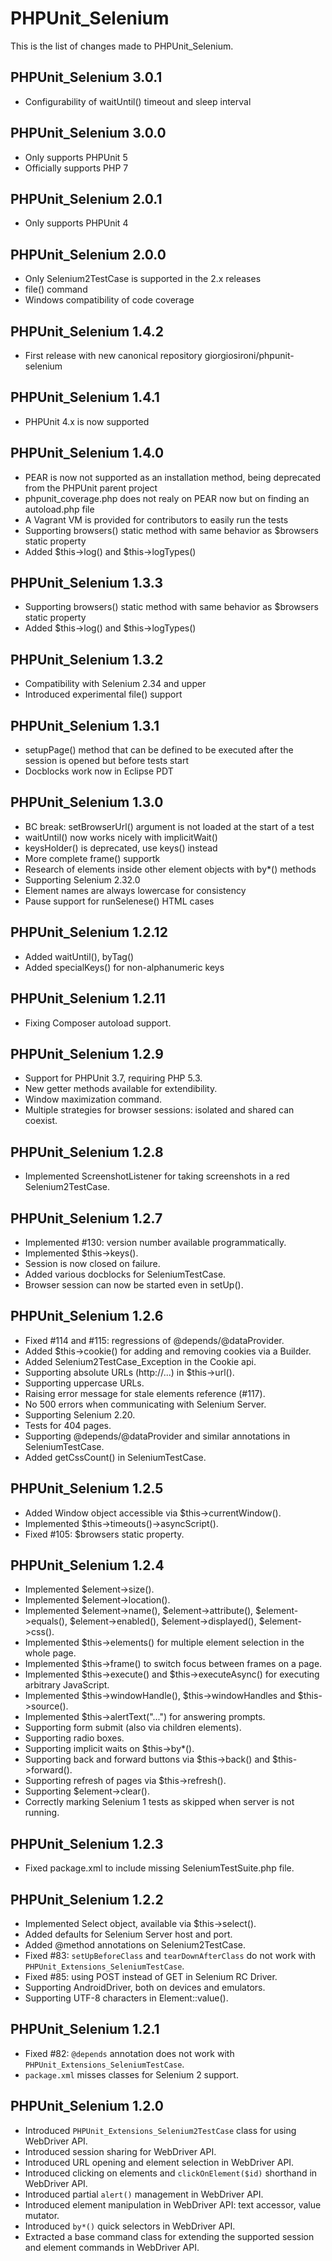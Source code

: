 PHPUnit_Selenium
================

This is the list of changes made to PHPUnit_Selenium.

PHPUnit_Selenium 3.0.1
----------------------

* Configurability of waitUntil() timeout and sleep interval

PHPUnit_Selenium 3.0.0
----------------------

* Only supports PHPUnit 5
* Officially supports PHP 7

PHPUnit_Selenium 2.0.1
----------------------

* Only supports PHPUnit 4

PHPUnit_Selenium 2.0.0
----------------------

* Only Selenium2TestCase is supported in the 2.x releases
* file() command
* Windows compatibility of code coverage

PHPUnit_Selenium 1.4.2
----------------------

* First release with new canonical repository giorgiosironi/phpunit-selenium

PHPUnit_Selenium 1.4.1
----------------------

* PHPUnit 4.x is now supported

PHPUnit_Selenium 1.4.0
----------------------

* PEAR is now not supported as an installation method, being deprecated from the PHPUnit parent project
* phpunit_coverage.php does not realy on PEAR now but on finding an autoload.php file
* A Vagrant VM is provided for contributors to easily run the tests
* Supporting browsers() static method with same behavior as $browsers static property
* Added $this->log() and $this->logTypes()

PHPUnit_Selenium 1.3.3
----------------------

* Supporting browsers() static method with same behavior as $browsers static property
* Added $this->log() and $this->logTypes()

PHPUnit_Selenium 1.3.2
----------------------

* Compatibility with Selenium 2.34 and upper
* Introduced experimental file() support

PHPUnit_Selenium 1.3.1
----------------------

* setupPage() method that can be defined to be executed after the session is opened but before tests start
* Docblocks work now in Eclipse PDT

PHPUnit_Selenium 1.3.0
----------------------

* BC break: setBrowserUrl() argument is not loaded at the start of a test
* waitUntil() now works nicely with implicitWait()
* keysHolder() is deprecated, use keys() instead
* More complete frame() supportk
* Research of elements inside other element objects with by*() methods
* Supporting Selenium 2.32.0
* Element names are always lowercase for consistency
* Pause support for runSelenese() HTML cases


PHPUnit_Selenium 1.2.12
----------------------

* Added waitUntil(), byTag()
* Added specialKeys() for non-alphanumeric keys

PHPUnit_Selenium 1.2.11
----------------------

* Fixing Composer autoload support.

PHPUnit_Selenium 1.2.9
----------------------

* Support for PHPUnit 3.7, requiring PHP 5.3.
* New getter methods available for extendibility.
* Window maximization command.
* Multiple strategies for browser sessions: isolated and shared can coexist.

PHPUnit_Selenium 1.2.8
----------------------

* Implemented ScreenshotListener for taking screenshots in a red Selenium2TestCase.

PHPUnit_Selenium 1.2.7
----------------------

* Implemented #130: version number available programmatically.
* Implemented $this->keys().
* Session is now closed on failure.
* Added various docblocks for SeleniumTestCase.
* Browser session can now be started even in setUp().

PHPUnit_Selenium 1.2.6
----------------------

* Fixed #114 and #115: regressions of @depends/@dataProvider.
* Added $this->cookie() for adding and removing cookies via a Builder.
* Added Selenium2TestCase_Exception in the Cookie api.
* Supporting absolute URLs (http://...) in $this->url().
* Supporting uppercase URLs.
* Raising error message for stale elements reference (#117).
* No 500 errors when communicating with Selenium Server.
* Supporting Selenium 2.20.
* Tests for 404 pages.
* Supporting @depends/@dataProvider and similar annotations in SeleniumTestCase.
* Added getCssCount() in SeleniumTestCase.

PHPUnit_Selenium 1.2.5
----------------------

* Added Window object accessible via $this->currentWindow().
* Implemented $this->timeouts()->asyncScript().
* Fixed #105: $browsers static property.

PHPUnit_Selenium 1.2.4
----------------------

* Implemented $element->size().
* Implemented $element->location().
* Implemented $element->name(), $element->attribute(), $element->equals(), $element->enabled(), $element->displayed(), $element->css().
* Implemented $this->elements() for multiple element selection in the whole page.
* Implemented $this->frame() to switch focus between frames on a page.
* Implemented $this->execute() and $this->executeAsync() for executing arbitrary JavaScript.
* Implemented $this->windowHandle(), $this->windowHandles and $this->source().
* Implemented $this->alertText("...") for answering prompts.
* Supporting form submit (also via children elements).
* Supporting radio boxes.
* Supporting implicit waits on $this->by*().
* Supporting back and forward buttons via $this->back() and $this->forward().
* Supporting refresh of pages via $this->refresh().
* Supporting $element->clear().
* Correctly marking Selenium 1 tests as skipped when server is not running.

PHPUnit_Selenium 1.2.3
----------------------

* Fixed package.xml to include missing SeleniumTestSuite.php file.

PHPUnit_Selenium 1.2.2
----------------------

* Implemented Select object, available via $this->select().
* Added defaults for Selenium Server host and port.
* Added @method annotations on Selenium2TestCase.
* Fixed #83: `setUpBeforeClass` and `tearDownAfterClass` do not work with `PHPUnit_Extensions_SeleniumTestCase`.
* Fixed #85: using POST instead of GET in Selenium RC Driver.
* Supporting AndroidDriver, both on devices and emulators.
* Supporting UTF-8 characters in Element::value().

PHPUnit_Selenium 1.2.1
----------------------

* Fixed #82: `@depends` annotation does not work with `PHPUnit_Extensions_SeleniumTestCase`.
* `package.xml` misses classes for Selenium 2 support.

PHPUnit_Selenium 1.2.0
----------------------

* Introduced `PHPUnit_Extensions_Selenium2TestCase` class for using WebDriver API.
* Introduced session sharing for WebDriver API.
* Introduced URL opening and element selection in WebDriver API.
* Introduced clicking on elements and `clickOnElement($id)` shorthand in WebDriver API.
* Introduced partial `alert()` management in WebDriver API.
* Introduced element manipulation in WebDriver API: text accessor, value mutator.
* Introduced `by*()` quick selectors in WebDriver API.
* Extracted a base command class for extending the supported session and element commands in WebDriver API.

